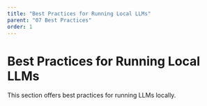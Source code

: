```yaml
---
title: "Best Practices for Running Local LLMs"
parent: "07 Best Practices"
order: 1
---
```

# Best Practices for Running Local LLMs

This section offers best practices for running LLMs locally.
